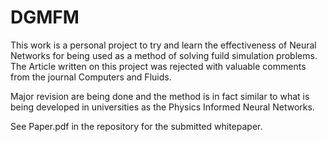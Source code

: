 # DGMFM

This work is a personal project to try and learn the effectiveness of Neural Networks for being used as a method of solving fuild simulation problems.
The Article written on this project was rejected with valuable comments from the journal Computers and Fluids.

Major revision are being done and the method is in fact similar to what is being developed in universities as the Physics Informed Neural Networks.

See Paper.pdf in the repository for the submitted whitepaper.
